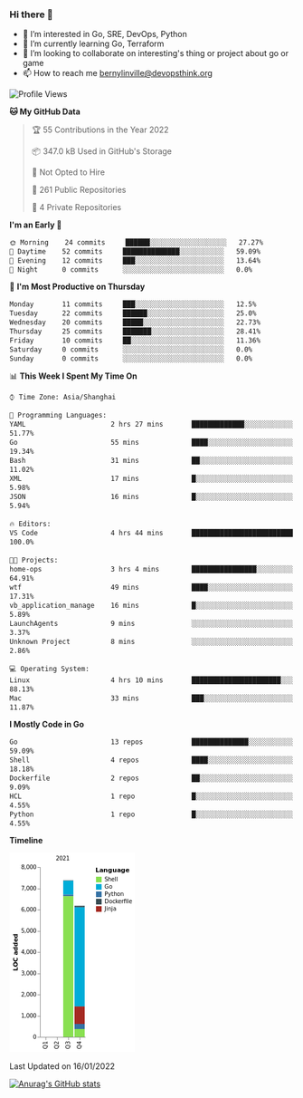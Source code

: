 ### Hi there 👋

- 👀 I’m interested in Go, SRE, DevOps, Python
- 🌱 I’m currently learning Go, Terraform
- 👯 I’m looking to collaborate on interesting's thing or project about go or game
- 📫 How to reach me bernylinville@devopsthink.org

<!--START_SECTION:waka-->
![Profile Views](http://img.shields.io/badge/Profile%20Views-0-blue)

**🐱 My GitHub Data** 

> 🏆 55 Contributions in the Year 2022
 > 
> 📦 347.0 kB Used in GitHub's Storage 
 > 
> 🚫 Not Opted to Hire
 > 
> 📜 261 Public Repositories 
 > 
> 🔑 4 Private Repositories  
 > 
**I'm an Early 🐤** 

```text
🌞 Morning    24 commits     ██████░░░░░░░░░░░░░░░░░░░   27.27% 
🌆 Daytime    52 commits     ██████████████░░░░░░░░░░░   59.09% 
🌃 Evening    12 commits     ███░░░░░░░░░░░░░░░░░░░░░░   13.64% 
🌙 Night      0 commits      ░░░░░░░░░░░░░░░░░░░░░░░░░   0.0%

```
📅 **I'm Most Productive on Thursday** 

```text
Monday       11 commits     ███░░░░░░░░░░░░░░░░░░░░░░   12.5% 
Tuesday      22 commits     ██████░░░░░░░░░░░░░░░░░░░   25.0% 
Wednesday    20 commits     █████░░░░░░░░░░░░░░░░░░░░   22.73% 
Thursday     25 commits     ███████░░░░░░░░░░░░░░░░░░   28.41% 
Friday       10 commits     ██░░░░░░░░░░░░░░░░░░░░░░░   11.36% 
Saturday     0 commits      ░░░░░░░░░░░░░░░░░░░░░░░░░   0.0% 
Sunday       0 commits      ░░░░░░░░░░░░░░░░░░░░░░░░░   0.0%

```


📊 **This Week I Spent My Time On** 

```text
⌚︎ Time Zone: Asia/Shanghai

💬 Programming Languages: 
YAML                     2 hrs 27 mins       █████████████░░░░░░░░░░░░   51.77% 
Go                       55 mins             ████░░░░░░░░░░░░░░░░░░░░░   19.34% 
Bash                     31 mins             ██░░░░░░░░░░░░░░░░░░░░░░░   11.02% 
XML                      17 mins             █░░░░░░░░░░░░░░░░░░░░░░░░   5.98% 
JSON                     16 mins             █░░░░░░░░░░░░░░░░░░░░░░░░   5.94%

🔥 Editors: 
VS Code                  4 hrs 44 mins       █████████████████████████   100.0%

🐱‍💻 Projects: 
home-ops                 3 hrs 4 mins        ████████████████░░░░░░░░░   64.91% 
wtf                      49 mins             ████░░░░░░░░░░░░░░░░░░░░░   17.31% 
vb_application_manage    16 mins             █░░░░░░░░░░░░░░░░░░░░░░░░   5.89% 
LaunchAgents             9 mins              ░░░░░░░░░░░░░░░░░░░░░░░░░   3.37% 
Unknown Project          8 mins              ░░░░░░░░░░░░░░░░░░░░░░░░░   2.86%

💻 Operating System: 
Linux                    4 hrs 10 mins       ██████████████████████░░░   88.13% 
Mac                      33 mins             ███░░░░░░░░░░░░░░░░░░░░░░   11.87%

```

**I Mostly Code in Go** 

```text
Go                       13 repos            ██████████████░░░░░░░░░░░   59.09% 
Shell                    4 repos             ████░░░░░░░░░░░░░░░░░░░░░   18.18% 
Dockerfile               2 repos             ██░░░░░░░░░░░░░░░░░░░░░░░   9.09% 
HCL                      1 repo              █░░░░░░░░░░░░░░░░░░░░░░░░   4.55% 
Python                   1 repo              █░░░░░░░░░░░░░░░░░░░░░░░░   4.55%

```


**Timeline**

![Chart not found](https://raw.githubusercontent.com/bernylinville/bernylinville/main/charts/bar_graph.png) 


 Last Updated on 16/01/2022
<!--END_SECTION:waka-->

[![Anurag's GitHub stats](https://github-readme-stats.vercel.app/api?username=bernylinville)](https://github.com/anuraghazra/github-readme-stats)


<!--
**kylechou-dunk/kylechou-dunk** is a ✨ _special_ ✨ repository because its `README.md` (this file) appears on your GitHub profile.

Here are some ideas to get you started:

- 🔭 I’m currently working on ...
- 🌱 I’m currently learning ...
- 👯 I’m looking to collaborate on ...
- 🤔 I’m looking for help with ...
- 💬 Ask me about ...
- 📫 How to reach me: ...
- 😄 Pronouns: ...
- ⚡ Fun fact: ...
-->
